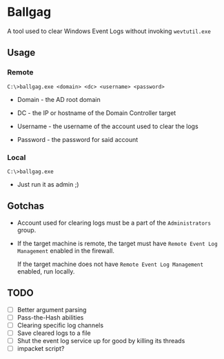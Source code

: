 # Ballgag
A tool used to clear Windows Event Logs without invoking `wevtutil.exe`

## Usage
### Remote
`C:\>ballgag.exe <domain> <dc> <username> <password>`

* Domain   - the AD root domain

* DC       - the IP or hostname of the Domain Controller target

* Username - the username of the account used to clear the logs

* Password - the password for said account

### Local
`C:\>ballgag.exe`

* Just run it as admin ;)

## Gotchas

* Account used for clearing logs must be a part of the `Administrators` group.

* If the target machine is remote, the target must have `Remote Event Log Management` enabled in the firewall. 

  If the target machine does not have `Remote Event Log Management` enabled, run locally.
  
## TODO

- [ ] Better argument parsing
- [ ] Pass-the-Hash abilities
- [ ] Clearing specific log channels
- [ ] Save cleared logs to a file
- [ ] Shut the event log service up for good by killing its threads
- [ ] impacket script?
